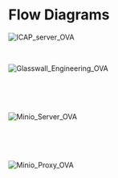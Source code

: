 # Flow Diagrams


![ICAP_server_OVA](https://user-images.githubusercontent.com/8102313/100139642-d64dcc80-2ea0-11eb-90a2-46d0991a1336.png)

<br />


![Glasswall_Engineering_OVA](https://user-images.githubusercontent.com/8102313/100145166-f71a2000-2ea8-11eb-9a86-3238031b09eb.png)

<br />
<br />
<br />


![Minio_Server_OVA](https://user-images.githubusercontent.com/8102313/100146574-2d589f00-2eab-11eb-926c-307b162250e7.png)

<br />
<br />
<br />

![Minio_Proxy_OVA](https://user-images.githubusercontent.com/8102313/99837199-3dedda00-2b78-11eb-9ff4-8e113e3578ba.png)




